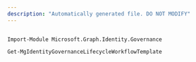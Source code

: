 ```yaml
---
description: "Automatically generated file. DO NOT MODIFY"
---
```


```powershellv1

Import-Module Microsoft.Graph.Identity.Governance

Get-MgIdentityGovernanceLifecycleWorkflowTemplate

```